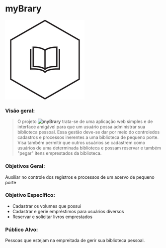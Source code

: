 # myBrary
![Ícone da aplicação](myBrary_icon.jpg)


### Visão geral:

> O projeto **![myBrary](https://github.com/christianpompeu/myBrary)** trata-se de uma aplicação web simples e de interface amigável para que um usuário possa administrar sua biblioteca pessoal.
> Essa gestão deve-se dar por meio do controledos cadastros e processos inerentes a uma biblioteca de pequeno porte.
> Visa também permitir que outros usuários se cadastrem como usuários de uma determinada biblioteca e possam reservar e também "pegar" itens emprestados da biblioteca.


### Objetivos Geral:

Auxiliar no controle dos registros e processos de um acervo de pequeno porte

### Objetivo Específico:

* Cadastrar os volumes que possui
* Cadastrar e gerie empréstimos para usuários diversos
* Reservar e solicitar livros emprestados

### Público Alvo:

Pessoas que estejam na empreitada de gerir sua biblioteca pessoal.

